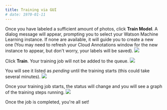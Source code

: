 ```yaml
---
title: Training via GUI
# date: 1970-01-11
---
```


Once you have labeled a sufficient amount of photos, click **Train Model**. A dialog message will appear, prompting you to select your Watson Machine Learning instance. If none are available, it will guide you to create a new one (You may need to refresh your Cloud Annotations window for the new instance to appear, but don't worry, your labels will be saved).
![](/docs-assets/images/wml_dialog.png)

Click **Train**. Your training job will not be added to the queue.
![](/docs-assets/images/training_queue.png)

You will see it listed as *pending* until the training starts (this could take several minutes).
![](/docs-assets/images/pending_training.png)

Once your training job starts, the status will change and you will see a graph of the training steps running.
![](/docs-assets/images/training_steps.png)

Once the job is completed, you're all set!